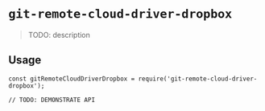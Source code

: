 # `git-remote-cloud-driver-dropbox`

> TODO: description

## Usage

```
const gitRemoteCloudDriverDropbox = require('git-remote-cloud-driver-dropbox');

// TODO: DEMONSTRATE API
```
